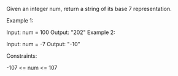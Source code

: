 Given an integer num, return a string of its base 7 representation.

 

Example 1:

Input: num = 100
Output: "202"
Example 2:

Input: num = -7
Output: "-10"
 

Constraints:

-107 <= num <= 107
